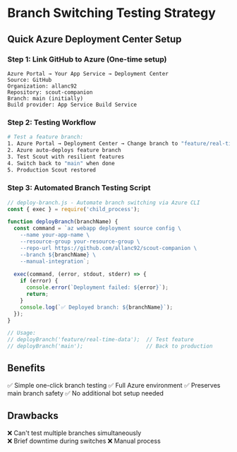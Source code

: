 # Branch Switching Testing Strategy

## Quick Azure Deployment Center Setup

### Step 1: Link GitHub to Azure (One-time setup)
```
Azure Portal → Your App Service → Deployment Center
Source: GitHub  
Organization: allanc92
Repository: scout-companion
Branch: main (initially)
Build provider: App Service Build Service
```

### Step 2: Testing Workflow
```bash
# Test a feature branch:
1. Azure Portal → Deployment Center → Change branch to "feature/real-time-data"
2. Azure auto-deploys feature branch  
3. Test Scout with resilient features
4. Switch back to "main" when done
5. Production Scout restored
```

### Step 3: Automated Branch Testing Script
```javascript
// deploy-branch.js - Automate branch switching via Azure CLI
const { exec } = require('child_process');

function deployBranch(branchName) {
  const command = `az webapp deployment source config \
    --name your-app-name \
    --resource-group your-resource-group \
    --repo-url https://github.com/allanc92/scout-companion \
    --branch ${branchName} \
    --manual-integration`;
    
  exec(command, (error, stdout, stderr) => {
    if (error) {
      console.error(`Deployment failed: ${error}`);
      return;
    }
    console.log(`✅ Deployed branch: ${branchName}`);
  });
}

// Usage:
// deployBranch('feature/real-time-data');  // Test feature
// deployBranch('main');                    // Back to production
```

## Benefits  
✅ Simple one-click branch testing
✅ Full Azure environment
✅ Preserves main branch safety
✅ No additional bot setup needed

## Drawbacks
❌ Can't test multiple branches simultaneously  
❌ Brief downtime during switches
❌ Manual process
